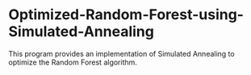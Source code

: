 # Optimized-Random-Forest-using-Simulated-Annealing

This program provides an implementation of Simulated Annealing to optimize the Random Forest algorithm. 
